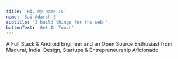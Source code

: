 ```yaml
---
title: 'Hi, my name is'
name: 'Sai Adarsh S'
subtitle: 'I build things for the web.'
buttonText: 'Get In Touch'
---
```


A Full Stack & Android Engineer and an Open Source Enthusiast from Madurai, India. Design, Startups & Entrepreneurship Aficionado.
